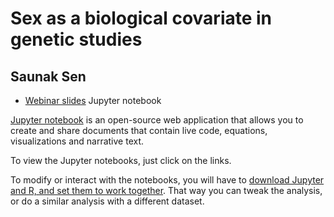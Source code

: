 # Sex as a biological covariate in genetic studies

## Saunak Sen

- [Webinar slides](sex-biological-covariate.ipynb) Jupyter notebook

[Jupyter notebook](https://jupyter.org/) is an open-source web application that allows you to create and share documents that contain live code, equations, visualizations and narrative text.

To view the Jupyter notebooks, just click on the links.

To modify or interact with the notebooks, you will have to [download
Jupyter and R, and set them to work
together](https://www.datacamp.com/community/blog/jupyter-notebook-r).
That way you can tweak the analysis, or do a similar analysis with a
different dataset.
